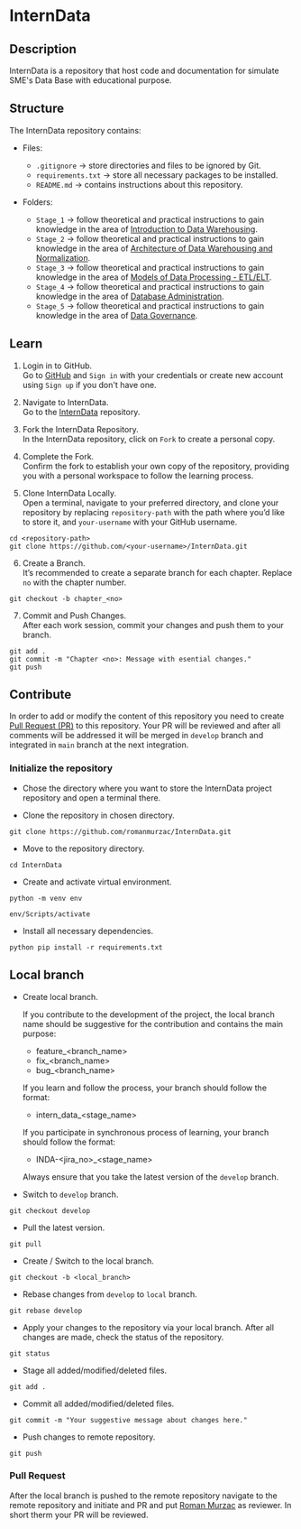 # InternData

## Description
InternData is a repository that host code and documentation for simulate SME's Data Base with educational purpose.

## Structure
The InternData repository contains:

* Files:
    * `.gitignore` -> store directories and files to be ignored by Git.
    * `requirements.txt` -> store all necessary packages to be installed.
    * `README.md` -> contains instructions about this repository.

* Folders:
    * `Stage_1` -> follow theoretical and practical instructions to gain knowledge in the area of [Introduction to Data Warehousing](Stage_1/README.md).
    * `Stage_2` -> follow theoretical and practical instructions to gain knowledge in the area of [Architecture of Data Warehousing and Normalization](Stage_2/README.md).
    * `Stage_3` -> follow theoretical and practical instructions to gain knowledge in the area of [Models of Data Processing - ETL/ELT](Stage_3/README.md).
    * `Stage_4` -> follow theoretical and practical instructions to gain knowledge in the area of [Database Administration](Stage_4/README.md).
    * `Stage_5` -> follow theoretical and practical instructions to gain knowledge in the area of [Data Governance](Stage_5/README.md).

## Learn
1. Login in to GitHub.\
Go to [GitHub](https://github.com/) and `Sign in` with your credentials or create new account using `Sign up` if you don't have one.

2. Navigate to InternData.\
Go to the [InternData](https://github.com/romanmurzac/InternData) repository.

3. Fork the InternData Repository.\
In the InternData repository, click on `Fork` to create a personal copy.

4. Complete the Fork.\
Confirm the fork to establish your own copy of the repository, providing you with a personal workspace to follow the learning process.

5. Clone InternData Locally.\
Open a terminal, navigate to your preferred directory, and clone your repository by replacing `repository-path` with the path where you’d like to store it, and `your-username` with your GitHub username.
```
cd <repository-path>
git clone https://github.com/<your-username>/InternData.git
```

6. Create a Branch.\
It’s recommended to create a separate branch for each chapter. Replace `no` with the chapter number.
```
git checkout -b chapter_<no>
```

7. Commit and Push Changes.\
After each work session, commit your changes and push them to your branch.
```
git add .
git commit -m "Chapter <no>: Message with esential changes."
git push
```

## Contribute
In order to add or modify the content of this repository you need to create [Pull Request (PR)](https://docs.github.com/en/pull-requests/collaborating-with-pull-requests/proposing-changes-to-your-work-with-pull-requests/about-pull-requests) to this repository. Your PR will be reviewed and after all comments will be addressed it will be merged in `develop` branch and integrated in `main` branch at the next integration.

### Initialize the repository
* Chose the directory where you want to store the InternData project repository and open a terminal there.

* Clone the repository in chosen directory.

```
git clone https://github.com/romanmurzac/InternData.git
```

* Move to the repository directory.
```
cd InternData
```

* Create and activate virtual environment.
```
python -m venv env

env/Scripts/activate   
```

* Install all necessary dependencies.
```
python pip install -r requirements.txt
```


## Local branch
* Create local branch.

    If you contribute to the development of the project, the local branch name should be suggestive for the contribution and contains the main purpose:
    * feature_<branch_name>
    * fix_<branch_name>
    * bug_<branch_name>

    If you learn and follow the process, your branch should follow the format:
    * intern_data_<stage_name>
    
    If you participate in synchronous process of learning, your branch should follow the format:
    * INDA-<jira_no>_<stage_name>

    Always ensure that you take the latest version of the `develop` branch.

* Switch to `develop` branch.
```
git checkout develop
```

* Pull the latest version.
```
git pull
```

* Create / Switch to the local branch.
```
git checkout -b <local_branch>
```

* Rebase changes from `develop` to `local` branch.
```
git rebase develop
```

* Apply your changes to the repository via your local branch. After all changes are made, check the status of the repository.
```
git status
```

* Stage all added/modified/deleted files.
```
git add .
```

* Commit all added/modified/deleted files.
```
git commit -m "Your suggestive message about changes here."
```

* Push changes to remote repository.
```
git push
```

### Pull Request
After the local branch is pushed to the remote repository navigate to the remote repository and initiate and PR and put [Roman Murzac](https://github.com/romanmurzac) as reviewer. In short therm your PR will be reviewed.
